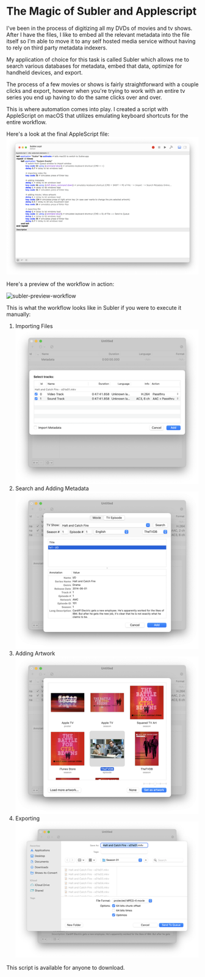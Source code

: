 # The Magic of Subler and Applescript

I've been in the process of digitizing all my DVDs of movies and tv shows. After I have the files, I like to embed all the relevant metadata into the file itself so I'm able to move it to any self hosted media service without having to rely on third party metadata indexers.

My application of choice for this task is called Subler which allows me to search various databases for metadata, embed that data, optimize for handheld devices, and export.

The process of a few movies or shows is fairly straightforward with a couple clicks and export, however when you're trying to work with an entire tv series you end up having to do the same clicks over and over.

This is where automation comes into play. I created a script with AppleScript on macOS that utilizes emulating keyboard shortcuts for the entire workflow.

Here's a look at the final AppleScript file:
![subler-script](./Screenshots/Script.png)

Here's a preview of the workflow in action:

![subler-preview-workflow](./Videos/Subler-Script.gif)

This is what the workflow looks like in Subler if you were to execute it manually:

1. Importing Files
![subler-importing-files](./Screenshots/Step-2-Import-File.png)
2. Search and Adding Metadata
![subler-adding-metadata](./Screenshots/Step-3-Add-Metadata.png)
3. Adding Artwork 
![subler-adding-artwork-1](./Screenshots/Step-4-Adding-Artwork-1.png)
4. Exporting
![subler-exporting](./Screenshots/Step-5-Exporting.png)

This script is available for anyone to download. 
